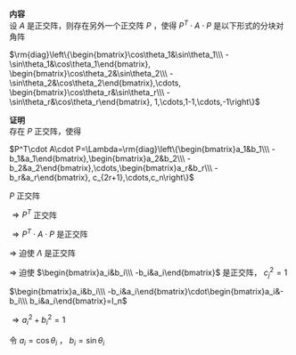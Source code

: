**内容**  
设 $A$ 是正交阵，则存在另外一个正交阵 $P$ ，使得 $P^T\cdot A\cdot P$ 是以下形式的分块对角阵  
  
 $\rm{diag}\left\{\begin{bmatrix}\cos\theta_1&\sin\theta_1\\\ -\sin\theta_1&\cos\theta_1\end{bmatrix},  
\begin{bmatrix}\cos\theta_2&\sin\theta_2\\\ -\sin\theta_2&\cos\theta_2\end{bmatrix},\cdots,  
\begin{bmatrix}\cos\theta_r&\sin\theta_r\\\ -\sin\theta_r&\cos\theta_r\end{bmatrix}, 1,\cdots,1-1,\cdots,-1\right\}$   
  
**证明**  
存在 $P$ 正交阵，使得  
  
 $P^T\cdot A\cdot P=\Lambda=\rm{diag}\left\{\begin{bmatrix}a_1&b_1\\\ -b_1&a_1\end{bmatrix},\begin{bmatrix}a_2&b_2\\\ -b_2&a_2\end{bmatrix},\cdots,\begin{bmatrix}a_r&b_r\\\ -b_r&a_r\end{bmatrix}, c_{2r+1},\cdots,c_n\right\}$   
  
 $P$ 正交阵  
  
 $\Rightarrow P^T$ 正交阵  
  
 $\Rightarrow P^T\cdot A\cdot P$ 是正交阵  
  
 $\Rightarrow$ 迫使 $\Lambda$ 是正交阵  
  
 $\Rightarrow$ 迫使 $\begin{bmatrix}a_i&b_i\\\ -b_i&a_i\end{bmatrix}$ 是正交阵， $c_j^2=1$   
  
 $\begin{bmatrix}a_i&b_i\\\ -b_i&a_i\end{bmatrix}\cdot\begin{bmatrix}a_i&-b_i\\\ b_i&a_i\end{bmatrix}=I_n$   
  
 $\Rightarrow a_i^2+b_i^2=1$   
  
令 $a_i=\cos\theta_i$ ， $b_i=\sin\theta_i$   
